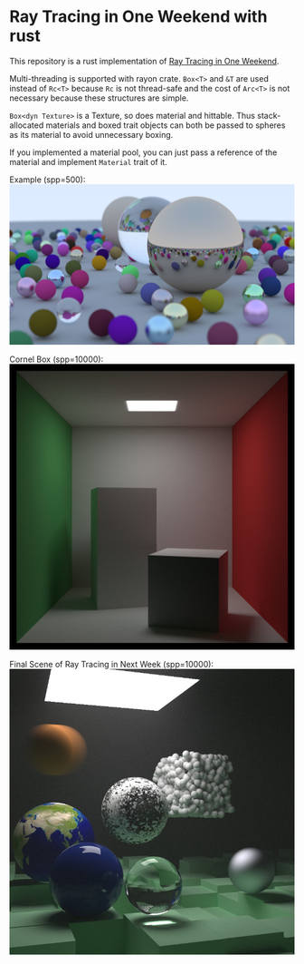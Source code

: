 # Ray Tracing in One Weekend with rust

This repository is a rust implementation of 
[Ray Tracing in One Weekend](https://raytracing.github.io/books/RayTracingInOneWeekend.html).

Multi-threading is supported with rayon crate.
`Box<T>` and `&T` are used instead of `Rc<T>` because `Rc` is
not thread-safe and the cost of `Arc<T>` is not necessary because
these structures are simple.

`Box<dyn Texture>` is a Texture, so does material and hittable.
Thus stack-allocated materials and boxed trait objects can both
be passed to spheres as its material to avoid unnecessary boxing.

If you implemented a material pool, you can just pass a
reference of the material and implement `Material` trait of it.

Example (spp=500):
![](./images/random-scene.jpg)

Cornel Box (spp=10000):
![](./images/cornel-box.jpg)

Final Scene of Ray Tracing in Next Week (spp=10000):
![](./images/final_scene.jpg)
